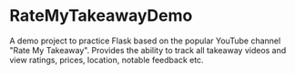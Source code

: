 # RateMyTakeawayDemo
A demo project to practice Flask based on the popular YouTube channel "Rate My Takeaway". Provides the ability to track all takeaway videos and view ratings, prices, location, notable feedback etc.
